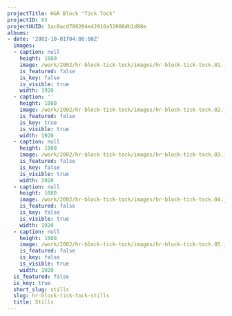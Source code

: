 ```yaml
---
projectTitle: H&R Block "Tick Tock"
projectID: 65
projectUUID: 1ac0acd780204e42910a52006db1d88e
albums:
- date: '2002-10-01T04:00:00Z'
  images:
  - caption: null
    height: 1080
    image: /work/2002/hr-block-tick-tock/images/hr-block-tick-tock.01.jpg
    is_featured: false
    is_key: false
    is_visible: true
    width: 1920
  - caption: ''
    height: 1080
    image: /work/2002/hr-block-tick-tock/images/hr-block-tick-tock.02.jpg
    is_featured: false
    is_key: true
    is_visible: true
    width: 1920
  - caption: null
    height: 1080
    image: /work/2002/hr-block-tick-tock/images/hr-block-tick-tock.03.jpg
    is_featured: false
    is_key: false
    is_visible: true
    width: 1920
  - caption: null
    height: 1080
    image: /work/2002/hr-block-tick-tock/images/hr-block-tick-tock.04.jpg
    is_featured: false
    is_key: false
    is_visible: true
    width: 1920
  - caption: null
    height: 1080
    image: /work/2002/hr-block-tick-tock/images/hr-block-tick-tock.05.jpg
    is_featured: false
    is_key: false
    is_visible: true
    width: 1920
  is_featured: false
  is_key: true
  short_slug: stills
  slug: hr-block-tick-tock-stills
  title: Stills
---
```

